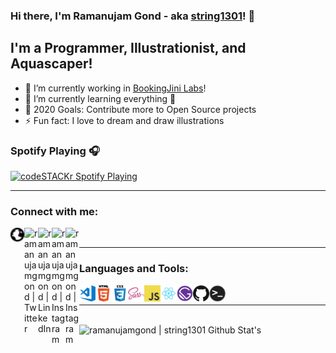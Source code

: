 ### Hi there, I'm Ramanujam Gond - aka [string1301][website]! 👋

## I'm a Programmer, Illustrationist, and Aquascaper!

- 🔭 I’m currently working in [BookingJini Labs][companyWebsite]!
- 🌱 I’m currently learning everything 🤣
- 🥅 2020 Goals: Contribute more to Open Source projects
- ⚡ Fun fact: I love to dream and draw illustrations

### Spotify Playing 🎧
[<img src="https://now-playing-codestackr.vercel.app/api/spotify-playing" alt="codeSTACKr Spotify Playing" width="350" />](https://open.spotify.com/user/swyqyimdc12jajde4vpwd2x1b)

---

### Connect with me:

[<img align="left" alt="ramanujamgond | string1301" width="22px" src="https://raw.githubusercontent.com/iconic/open-iconic/master/svg/globe.svg" />][website]
[<img align="left" alt="ramanujamgond | Twitter" width="22px" src="https://cdn.jsdelivr.net/npm/simple-icons@v3/icons/twitter.svg" />][twitter]
[<img align="left" alt="ramanujamgond | LinkedIn" width="22px" src="https://cdn.jsdelivr.net/npm/simple-icons@v3/icons/linkedin.svg" />][linkedin]
[<img align="left" alt="ramanujamgond | Instagram" width="22px" src="https://cdn.jsdelivr.net/npm/simple-icons@v3/icons/instagram.svg" />][instagram]
[<img align="left" alt="ramanujamgond | Instagram" width="22px" src="https://cdn.jsdelivr.net/npm/simple-icons@3.5.0/icons/facebook.svg" />][facebook]<br />

---

### Languages and Tools:

<img align="left" alt="Visual Studio Code" width="26px" src="https://raw.githubusercontent.com/github/explore/80688e429a7d4ef2fca1e82350fe8e3517d3494d/topics/visual-studio-code/visual-studio-code.png" />
<img align="left" alt="HTML5" width="26px" src="https://raw.githubusercontent.com/github/explore/80688e429a7d4ef2fca1e82350fe8e3517d3494d/topics/html/html.png" />
<img align="left" alt="CSS3" width="26px" src="https://raw.githubusercontent.com/github/explore/80688e429a7d4ef2fca1e82350fe8e3517d3494d/topics/css/css.png" />
<img align="left" alt="Sass" width="26px" src="https://raw.githubusercontent.com/github/explore/80688e429a7d4ef2fca1e82350fe8e3517d3494d/topics/sass/sass.png" />
<img align="left" alt="JavaScript" width="26px" src="https://raw.githubusercontent.com/github/explore/80688e429a7d4ef2fca1e82350fe8e3517d3494d/topics/javascript/javascript.png" />
<img align="left" alt="React" width="26px" src="https://raw.githubusercontent.com/github/explore/80688e429a7d4ef2fca1e82350fe8e3517d3494d/topics/react/react.png" />
<img align="left" alt="Gatsby" width="26px" src="https://raw.githubusercontent.com/github/explore/e94815998e4e0713912fed477a1f346ec04c3da2/topics/gatsby/gatsby.png" />
<img align="left" alt="GitHub" width="26px" src="https://raw.githubusercontent.com/github/explore/78df643247d429f6cc873026c0622819ad797942/topics/github/github.png" />
<img align="left" alt="Terminal" width="26px" src="https://raw.githubusercontent.com/github/explore/80688e429a7d4ef2fca1e82350fe8e3517d3494d/topics/terminal/terminal.png" />
<br />

---
<br />
<img align="left" alt="ramanujamgond | string1301 Github Stat's" src="https://github-readme-stats.vercel.app/api?username=ramanujamgond&show_icons=true&theme=radical" />

[website]: https://github.com/ramanujamgond
[companyWebsite]: http://business.bookingjini.com/
[twitter]: https://twitter.com/vsvinit0
[instagram]: https://www.instagram.com/string_1301/
[linkedin]: https://www.linkedin.com/in/ramanujamgond/
[facebook]: https://www.facebook.com/vsvinit0/
